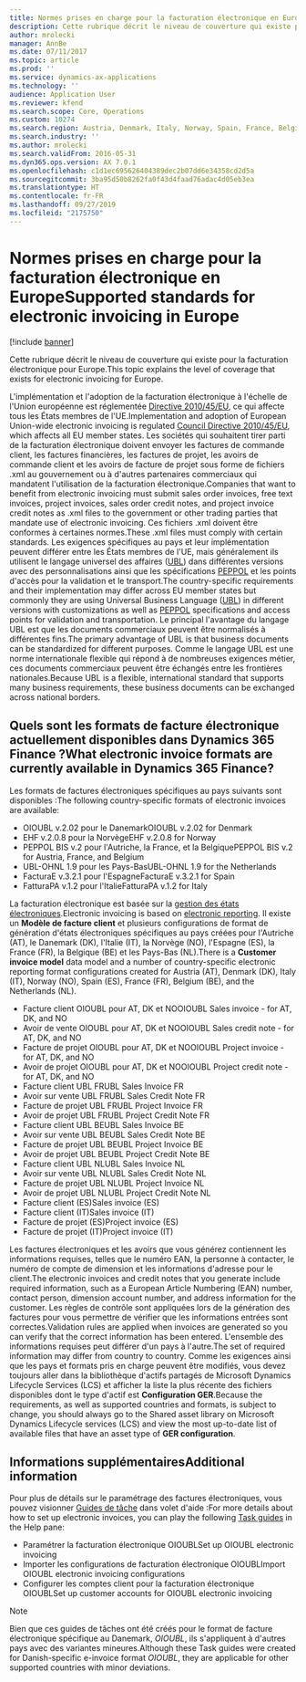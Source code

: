 ```yaml
---
title: Normes prises en charge pour la facturation électronique en Europe
description: Cette rubrique décrit le niveau de couverture qui existe pour la facturation électronique pour Europe.
author: mrolecki
manager: AnnBe
ms.date: 07/11/2017
ms.topic: article
ms.prod: ''
ms.service: dynamics-ax-applications
ms.technology: ''
audience: Application User
ms.reviewer: kfend
ms.search.scope: Core, Operations
ms.custom: 10274
ms.search.region: Austria, Denmark, Italy, Norway, Spain, France, Belgium, Netherlands
ms.search.industry: ''
ms.author: mrolecki
ms.search.validFrom: 2016-05-31
ms.dyn365.ops.version: AX 7.0.1
ms.openlocfilehash: c1d1ec695626404389dec2b07dd6e34358cd2d5a
ms.sourcegitcommit: 3ba95d50b8262fa0f43d4faad76adac4d05eb3ea
ms.translationtype: HT
ms.contentlocale: fr-FR
ms.lasthandoff: 09/27/2019
ms.locfileid: "2175750"
---
```

# <a name="supported-standards-for-electronic-invoicing-in-europe"></a><span data-ttu-id="a5826-103">Normes prises en charge pour la facturation électronique en Europe</span><span class="sxs-lookup"><span data-stu-id="a5826-103">Supported standards for electronic invoicing in Europe</span></span>

[!include [banner](../includes/banner.md)]

<span data-ttu-id="a5826-104">Cette rubrique décrit le niveau de couverture qui existe pour la facturation électronique pour Europe.</span><span class="sxs-lookup"><span data-stu-id="a5826-104">This topic explains the level of coverage that exists for electronic invoicing for Europe.</span></span> 

<span data-ttu-id="a5826-105">L'implémentation et l'adoption de la facturation électronique à l'échelle de l'Union européenne est réglementée [Directive 2010/45/EU](https://eur-lex.europa.eu/LexUriServ/LexUriServ.do?uri=OJ:L:2010:189:0001:0008:EN:PDF), ce qui affecte tous les États membres de l'UE.</span><span class="sxs-lookup"><span data-stu-id="a5826-105">Implementation and adoption of European Union-wide electronic invoicing is regulated [Council Directive 2010/45/EU](https://eur-lex.europa.eu/LexUriServ/LexUriServ.do?uri=OJ:L:2010:189:0001:0008:EN:PDF), which affects all EU member states.</span></span> <span data-ttu-id="a5826-106">Les sociétés qui souhaitent tirer parti de la facturation électronique doivent envoyer les factures de commande client, les factures financières, les factures de projet, les avoirs de commande client et les avoirs de facture de projet sous forme de fichiers .xml au gouvernement ou à d'autres partenaires commerciaux qui mandatent l'utilisation de la facturation électronique.</span><span class="sxs-lookup"><span data-stu-id="a5826-106">Companies that want to benefit from electronic invoicing must submit sales order invoices, free text invoices, project invoices, sales order credit notes, and project invoice credit notes as .xml files to the government or other trading parties that mandate use of electronic invoicing.</span></span> <span data-ttu-id="a5826-107">Ces fichiers .xml doivent être conformes à certaines normes.</span><span class="sxs-lookup"><span data-stu-id="a5826-107">These .xml files must comply with certain standards.</span></span> <span data-ttu-id="a5826-108">Les exigences spécifiques au pays et leur implémentation peuvent différer entre les États membres de l'UE, mais généralement ils utilisent le langage universel des affaires ([UBL](https://www.oasis-open.org/committees/tc_home.php?wg_abbrev=ubl)) dans différentes versions avec des personnalisations ainsi que les spécifications [PEPPOL](https://www.peppol.eu) et les points d'accès pour la validation et le transport.</span><span class="sxs-lookup"><span data-stu-id="a5826-108">The country-specific requirements and their implementation may differ across EU member states but commonly they are using Universal Business Language ([UBL](https://www.oasis-open.org/committees/tc_home.php?wg_abbrev=ubl)) in different versions with customizations as well as [PEPPOL](https://www.peppol.eu) specifications and access points for validation and transportation.</span></span> <span data-ttu-id="a5826-109">Le principal l'avantage du langage UBL est que les documents commerciaux peuvent être normalisés à différentes fins.</span><span class="sxs-lookup"><span data-stu-id="a5826-109">The primary advantage of UBL is that business documents can be standardized for different purposes.</span></span> <span data-ttu-id="a5826-110">Comme le langage UBL est une norme internationale flexible qui répond à de nombreuses exigences métier, ces documents commerciaux peuvent être échangés entre les frontières nationales.</span><span class="sxs-lookup"><span data-stu-id="a5826-110">Because UBL is a flexible, international standard that supports many business requirements, these business documents can be exchanged across national borders.</span></span>

## <a name="what-electronic-invoice-formats-are-currently-available-in-dynamics-365-finance"></a><span data-ttu-id="a5826-111">Quels sont les formats de facture électronique actuellement disponibles dans Dynamics 365 Finance ?</span><span class="sxs-lookup"><span data-stu-id="a5826-111">What electronic invoice formats are currently available in Dynamics 365 Finance?</span></span>

<span data-ttu-id="a5826-112">Les formats de factures électroniques spécifiques au pays suivants sont disponibles :</span><span class="sxs-lookup"><span data-stu-id="a5826-112">The following country-specific formats of electronic invoices are available:</span></span>

-   <span data-ttu-id="a5826-113">OIOUBL v.2.02 pour le Danemark</span><span class="sxs-lookup"><span data-stu-id="a5826-113">OIOUBL v.2.02 for Denmark</span></span>
-   <span data-ttu-id="a5826-114">EHF v.2.0.8 pour la Norvège</span><span class="sxs-lookup"><span data-stu-id="a5826-114">EHF v.2.0.8 for Norway</span></span>
-   <span data-ttu-id="a5826-115">PEPPOL BIS v.2 pour l'Autriche, la France, et la Belgique</span><span class="sxs-lookup"><span data-stu-id="a5826-115">PEPPOL BIS v.2 for Austria, France, and Belgium</span></span>
-   <span data-ttu-id="a5826-116">UBL-OHNL 1.9 pour les Pays-Bas</span><span class="sxs-lookup"><span data-stu-id="a5826-116">UBL-OHNL 1.9 for the Netherlands</span></span>
-   <span data-ttu-id="a5826-117">FacturaE v.3.2.1 pour l'Espagne</span><span class="sxs-lookup"><span data-stu-id="a5826-117">FacturaE v.3.2.1 for Spain</span></span>
-   <span data-ttu-id="a5826-118">FatturaPA v.1.2 pour l'Italie</span><span class="sxs-lookup"><span data-stu-id="a5826-118">FatturaPA v.1.2 for Italy</span></span>

<span data-ttu-id="a5826-119">La facturation électronique est basée sur la [gestion des états électroniques](../../dev-itpro/analytics/general-electronic-reporting.md).</span><span class="sxs-lookup"><span data-stu-id="a5826-119">Electronic invoicing is based on [electronic reporting](../../dev-itpro/analytics/general-electronic-reporting.md).</span></span> <span data-ttu-id="a5826-120">Il existe un **Modèle de facture client** et plusieurs configurations de format de génération d'états électroniques spécifiques au pays créées pour l'Autriche (AT), le Danemark (DK), l'Italie (IT), la Norvège (NO), l'Espagne (ES), la France (FR), la Belgique (BE) et les Pays-Bas (NL).</span><span class="sxs-lookup"><span data-stu-id="a5826-120">There is a **Customer invoice model** data model and a number of country-specific electronic reporting format configurations created for Austria (AT), Denmark (DK), Italy (IT), Norway (NO), Spain (ES), France (FR), Belgium (BE), and the Netherlands (NL).</span></span>

-   <span data-ttu-id="a5826-121">Facture client OIOUBL pour AT, DK et NO</span><span class="sxs-lookup"><span data-stu-id="a5826-121">OIOUBL Sales invoice - for AT, DK, and NO</span></span>
-   <span data-ttu-id="a5826-122">Avoir de vente OIOUBL pour AT, DK et NO</span><span class="sxs-lookup"><span data-stu-id="a5826-122">OIOUBL Sales credit note - for AT, DK, and NO</span></span>
-   <span data-ttu-id="a5826-123">Facture de projet OIOUBL pour AT, DK et NO</span><span class="sxs-lookup"><span data-stu-id="a5826-123">OIOUBL Project invoice - for AT, DK, and NO</span></span>
-   <span data-ttu-id="a5826-124">Avoir de projet OIOUBL pour AT, DK et NO</span><span class="sxs-lookup"><span data-stu-id="a5826-124">OIOUBL Project credit note - for AT, DK, and NO</span></span>
-   <span data-ttu-id="a5826-125">Facture client UBL FR</span><span class="sxs-lookup"><span data-stu-id="a5826-125">UBL Sales Invoice FR</span></span>
-   <span data-ttu-id="a5826-126">Avoir sur vente UBL FR</span><span class="sxs-lookup"><span data-stu-id="a5826-126">UBL Sales Credit Note FR</span></span>
-   <span data-ttu-id="a5826-127">Facture de projet UBL FR</span><span class="sxs-lookup"><span data-stu-id="a5826-127">UBL Project Invoice FR</span></span>
-   <span data-ttu-id="a5826-128">Avoir de projet UBL FR</span><span class="sxs-lookup"><span data-stu-id="a5826-128">UBL Project Credit Note FR</span></span>
-   <span data-ttu-id="a5826-129">Facture client UBL BE</span><span class="sxs-lookup"><span data-stu-id="a5826-129">UBL Sales Invoice BE</span></span>
-   <span data-ttu-id="a5826-130">Avoir sur vente UBL BE</span><span class="sxs-lookup"><span data-stu-id="a5826-130">UBL Sales Credit Note BE</span></span>
-   <span data-ttu-id="a5826-131">Facture de projet UBL BE</span><span class="sxs-lookup"><span data-stu-id="a5826-131">UBL Project Invoice BE</span></span>
-   <span data-ttu-id="a5826-132">Avoir de projet UBL BE</span><span class="sxs-lookup"><span data-stu-id="a5826-132">UBL Project Credit Note BE</span></span>
-   <span data-ttu-id="a5826-133">Facture client UBL NL</span><span class="sxs-lookup"><span data-stu-id="a5826-133">UBL Sales Invoice NL</span></span>
-   <span data-ttu-id="a5826-134">Avoir sur vente UBL NL</span><span class="sxs-lookup"><span data-stu-id="a5826-134">UBL Sales Credit Note NL</span></span>
-   <span data-ttu-id="a5826-135">Facture de projet UBL NL</span><span class="sxs-lookup"><span data-stu-id="a5826-135">UBL Project Invoice NL</span></span>
-   <span data-ttu-id="a5826-136">Avoir de projet UBL NL</span><span class="sxs-lookup"><span data-stu-id="a5826-136">UBL Project Credit Note NL</span></span> 
-   <span data-ttu-id="a5826-137">Facture client (ES)</span><span class="sxs-lookup"><span data-stu-id="a5826-137">Sales invoice (ES)</span></span>
-   <span data-ttu-id="a5826-138">Facture client (IT)</span><span class="sxs-lookup"><span data-stu-id="a5826-138">Sales invoice (IT)</span></span>
-   <span data-ttu-id="a5826-139">Facture de projet (ES)</span><span class="sxs-lookup"><span data-stu-id="a5826-139">Project invoice (ES)</span></span>
-   <span data-ttu-id="a5826-140">Facture de projet (IT)</span><span class="sxs-lookup"><span data-stu-id="a5826-140">Project invoice (IT)</span></span>

<span data-ttu-id="a5826-141">Les factures électroniques et les avoirs que vous générez contiennent les informations requises, telles que le numéro EAN, la personne à contacter, le numéro de compte de dimension et les informations d'adresse pour le client.</span><span class="sxs-lookup"><span data-stu-id="a5826-141">The electronic invoices and credit notes that you generate include required information, such as a European Article Numbering (EAN) number, contact person, dimension account number, and address information for the customer.</span></span> <span data-ttu-id="a5826-142">Les règles de contrôle sont appliquées lors de la génération des factures pour vous permettre de vérifier que les informations entrées sont correctes.</span><span class="sxs-lookup"><span data-stu-id="a5826-142">Validation rules are applied when invoices are generated so you can verify that the correct information has been entered.</span></span> <span data-ttu-id="a5826-143">L'ensemble des informations requises peut différer d'un pays à l'autre.</span><span class="sxs-lookup"><span data-stu-id="a5826-143">The set of required information may differ from country to country.</span></span> <span data-ttu-id="a5826-144">Comme les exigences ainsi que les pays et formats pris en charge peuvent être modifiés, vous devez toujours aller dans la bibliothèque d'actifs partagés de Microsoft Dynamics Lifecycle Services (LCS) et afficher la liste la plus récente des fichiers disponibles dont le type d'actif est **Configuration GER**.</span><span class="sxs-lookup"><span data-stu-id="a5826-144">Because the requirements, as well as supported countries and formats, is subject to change, you should always go to the Shared asset library on Microsoft Dynamics Lifecycle services (LCS) and view the most up-to-date list of available files that have an asset type of **GER configuration**.</span></span>

## <a name="additional-information"></a><span data-ttu-id="a5826-145">Informations supplémentaires</span><span class="sxs-lookup"><span data-stu-id="a5826-145">Additional information</span></span>
<span data-ttu-id="a5826-146">Pour plus de détails sur le paramétrage des factures électroniques, vous pouvez visionner [Guides de tâche](../../fin-and-ops/get-started/help-overview.md#task-guides) dans volet d'aide :</span><span class="sxs-lookup"><span data-stu-id="a5826-146">For more details about how to set up electronic invoices, you can play the following [Task guides](../../fin-and-ops/get-started/help-overview.md#task-guides) in the Help pane:</span></span>

 - <span data-ttu-id="a5826-147">Paramétrer la facturation électronique OIOUBL</span><span class="sxs-lookup"><span data-stu-id="a5826-147">Set up OIOUBL electronic invoicing</span></span>
 - <span data-ttu-id="a5826-148">Importer les configurations de facturation électronique OIOUBL</span><span class="sxs-lookup"><span data-stu-id="a5826-148">Import OIOUBL electronic invoicing configurations</span></span>
 - <span data-ttu-id="a5826-149">Configurer les comptes client pour la facturation électronique OIOUBL</span><span class="sxs-lookup"><span data-stu-id="a5826-149">Set up customer accounts for OIOUBL electronic invoicing</span></span>

> [!NOTE] 
> <span data-ttu-id="a5826-150">Bien que ces guides de tâches ont été créés pour le format de facture électronique spécifique au Danemark, *OIOUBL*, ils s'appliquent à d'autres pays avec des variantes mineures.</span><span class="sxs-lookup"><span data-stu-id="a5826-150">Although these Task guides were created for Danish-specific e-invoice format *OIOUBL*, they are applicable for other supported countries with minor deviations.</span></span>
